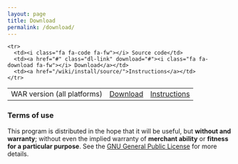 ```yaml
---
layout: page
title: Download
permalink: /download/
---
```

<table class="dl-table">
  <tbody>
    <tr>
      <td><i class="fa fa-coffee fa-fw"></i> WAR version (all platforms)</td>
      <td><a href="#" class="dl-link" download="#"><i class="fa fa-download fa-fw"></i> Download</a></td>
      <td><a href="/wiki/install/war/">Instructions</a></td>
    </tr>

<!--

    <tr>
      <td><i class="fa fa-archive fa-fw"></i> Stand-alone version (all platforms)</td>
      <td><a href="#" class="dl-link" download="#"><i class="fa fa-download fa-fw"></i> Download</a></td>
      <td><a href="/wiki/install/jar/">Instructions</a></td>
    </tr>
    <tr>
      <td><i class="fa fa-linux fa-fw"></i> Debian / Ubuntu</td>
      <td><a href="#" class="dl-link" download="#"><i class="fa fa-download fa-fw"></i> Download</a></td>
      <td><a href="/wiki/install/deb/">Instructions</a></td>
    </tr>
    <tr>
      <td><i class="fa fa-linux fa-fw"></i> Red Hat / Fedora</td>
      <td><a href="#" class="dl-link" download="#"><i class="fa fa-download fa-fw"></i> Download</a></td>
      <td><a href="/wiki/install/rpm/">Instructions</a></td>
    </tr>
    <tr>
      <td><i class="fa fa-windows fa-fw"></i> Windows</td>
      <td><a href="#" class="dl-link" download="#"><i class="fa fa-download fa-fw"></i> Download</a></td>
      <td><a href="/wiki/install/exe/">Instructions</a></td>
    </tr>
    <tr>
      <td><i class="fa fa-apple fa-fw"></i> MacOS</td>
      <td><a href="#" class="dl-link" download="#"><i class="fa fa-download fa-fw"></i> Download</a></td>
      <td><a href="/wiki/install/pkg/">Instructions</a></td>
    </tr>

-->

    <tr>
      <td><i class="fa fa-code fa-fw"></i> Source code</td>
      <td><a href="#" class="dl-link" download="#"><i class="fa fa-download fa-fw"></i> Download</a></td>
      <td><a href="/wiki/install/source/">Instructions</a></td>
    </tr>
  </tbody>
</table>

### Terms of use

This program is distributed in the hope that it will be useful, but **without and warranty**; without even the implied warranty of **merchant ability** or **fitness for a particular purpose**. See the [GNU General Public License](http://www.gnu.org/copyleft/gpl.html) for more details.
